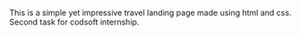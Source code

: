 This is a simple yet impressive travel landing page made using html and css. Second task for codsoft internship.
